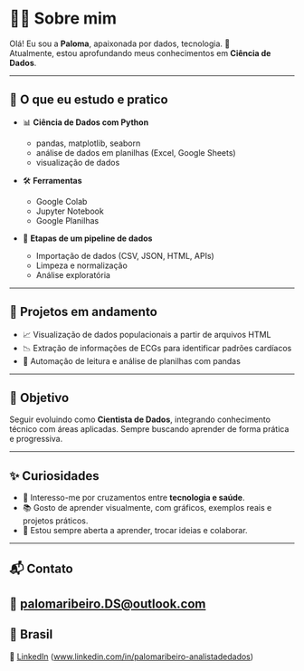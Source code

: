 # 👩‍💻 Sobre mim

Olá! Eu sou a **Paloma**, apaixonada por dados, tecnologia. 🌱  
Atualmente, estou aprofundando meus conhecimentos em **Ciência de Dados**.

---

## 🧠 O que eu estudo e pratico

- 📊 **Ciência de Dados com Python**
  - pandas, matplotlib, seaborn
  - análise de dados em planilhas (Excel, Google Sheets)
  - visualização de dados

- 🛠️ **Ferramentas**
  - Google Colab
  - Jupyter Notebook
  - Google Planilhas

- 🧰 **Etapas de um pipeline de dados**
  - Importação de dados (CSV, JSON, HTML, APIs)
  - Limpeza e normalização
  - Análise exploratória

---

## 🚀 Projetos em andamento

- 📈 Visualização de dados populacionais a partir de arquivos HTML
- 📉 Extração de informações de ECGs para identificar padrões cardíacos
- 🧾 Automação de leitura e análise de planilhas com pandas

---

## 🎯 Objetivo

Seguir evoluindo como **Cientista de Dados**, integrando conhecimento técnico com áreas aplicadas. Sempre buscando aprender de forma prática e progressiva.

---

## ✨ Curiosidades

- 💓 Interesso-me por cruzamentos entre **tecnologia e saúde**.
- 📚 Gosto de aprender visualmente, com gráficos, exemplos reais e projetos práticos.
- 🤝 Estou sempre aberta a aprender, trocar ideias e colaborar.

---

## 📬 Contato

📧 palomaribeiro.DS@outlook.com  
---
📍 Brasil  
---
💼 [LinkedIn](https://www.linkedin.com/) (www.linkedin.com/in/palomaribeiro-analistadedados)
